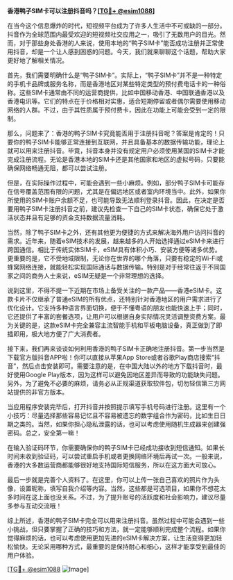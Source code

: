 **香港鸭子SIM卡可以注册抖音吗？[[TG💪+ @esim1088](https://t.me/s/esim1088)]**

在当今这个信息爆炸的时代，短视频平台成为了许多人生活中不可或缺的一部分。抖音作为全球范围内最受欢迎的短视频社交应用之一，吸引了无数用户的目光。然而，对于那些身处香港的人来说，使用本地的“鸭子SIM卡”能否成功注册并正常使用抖音，却是一个让人感到困惑的问题。今天，我们就来聊聊这个话题，帮助大家更好地了解相关情况。

首先，我们需要明确什么是“鸭子SIM卡”。实际上，“鸭子SIM卡”并不是一种特定的手机卡品牌或服务名称，而是香港地区对某些特定类型的预付费电话卡的一种俗称。这些SIM卡通常由不同的运营商提供，比如中国移动香港、中国联通香港以及香港电讯等。它们的特点在于价格相对实惠，适合短期停留或者偶尔需要使用移动网络的人群。不过，由于其性质属于预付费卡，因此在功能上可能会受到一定的限制。

那么，问题来了：香港的鸭子SIM卡究竟能否用于注册抖音呢？答案是肯定的！只要你的鸭子SIM卡能够正常连接到互联网，并且具备基本的数据传输功能，理论上就可以用来注册抖音。毕竟，抖音本身并没有规定用户必须使用某国的SIM卡才能完成注册流程。无论是香港本地的SIM卡还是其他国家和地区的虚拟号码，只要能确保网络畅通无阻，都可以尝试注册。

但是，在实际操作过程中，可能会遇到一些小麻烦。例如，部分鸭子SIM卡可能存在信号覆盖范围有限的问题，尤其是在偏远地区或者室内环境当中。此外，如果你所使用的SIM卡账户余额不足，也可能导致无法顺利登录抖音。因此，在决定是否要用鸭子SIM卡注册抖音之前，建议先检查一下自己的SIM卡状态，确保它处于激活状态并且有足够的资金支持数据流量消耗。

当然，除了鸭子SIM卡之外，还有其他更为便捷的方式来解决海外用户访问抖音的需求。近年来，随着eSIM技术的发展，越来越多的人开始选择通过eSIM卡来进行跨国通信。相比于传统实体SIM卡，eSIM具有体积小巧、安装方便等诸多优势。更重要的是，它不受地域限制，无论你在世界的哪个角落，只要有稳定的Wi-Fi或蜂窝网络连接，就能轻松实现国际通话与数据传输。特别是对于经常往返于不同国家之间的商务人士来说，eSIM无疑是一个非常理想的选择。

说到这里，不得不提一下近期在市场上备受关注的一款产品——香港eSIM卡。这款卡片不仅继承了普通eSIM的所有优点，还特别针对香港地区的用户需求进行了优化设计。它支持多种语言界面切换，便于不懂粤语的朋友也能快速上手；同时，它还提供了丰富的套餐选项，让用户可以根据自身实际情况灵活调整资费方案。最为关键的是，这款eSIM卡完全兼容主流智能手机和平板电脑设备，真正做到了即插即用，极大地方便了广大消费者。

接下来，我们再来谈谈如何利用香港的鸭子SIM卡正确地注册抖音。第一步当然是下载官方版抖音APP啦！你可以直接从苹果App Store或者谷歌Play商店搜索“抖音”，然后点击安装即可。需要注意的是，在中国大陆以外的地方下载抖音时，最好使用Google Play版本，因为这样可以避免因地区差异而导致的功能缺失问题。另外，为了避免不必要的麻烦，请务必从正规渠道获取软件包，切勿轻信第三方网站提供的非官方版本。

当应用程序安装完毕后，打开抖音并按照提示填写手机号码进行注册。这里有一个小技巧：尽量选择那些容易记忆且不容易被遗忘的数字组合作为密码，比如生日日期之类的。当然，如果你担心隐私泄露的话，也可以考虑使用随机生成器来创建强密码。总之，安全第一嘛！

在输入验证码环节，你需要确保你的鸭子SIM卡已经成功接收到短信通知。如果长时间未收到验证码，可以尝试重启手机或者更换网络环境后再试一次。一般来说，香港的大多数运营商都能够很好地支持国际短信服务，所以在这方面大可放心。

最后一步就是完善个人资料了。在这里，你可以上传一张自己喜欢的照片作为头像，设置昵称，填写自我介绍等内容。当然，这些都是可选项目，如果你不想花太多时间在这上面也没关系。不过，为了提升账号的活跃度和社会影响力，建议尽量多参与互动交流哦！

综上所述，香港的鸭子SIM卡完全可以用来注册抖音。虽然过程中可能会遇到一些小挑战，但只要掌握了正确的技巧和方法，就一定能够顺利完成整个流程。如果你觉得麻烦的话，也可以考虑使用更加先进的eSIM卡解决方案，让生活变得更加轻松愉快。无论采用哪种方式，最重要的是保持耐心和细心，这样才能享受到最佳的用户体验。

[[TG💪+ @esim1088](https://t.me/s/esim1088) ![Image](https://i.postimg.cc/4NQfJmqS/Snipaste-2025-05-13-00-14-12.png)]